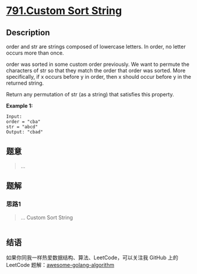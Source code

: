# [791.Custom Sort String][title]

## Description

order and str are strings composed of lowercase letters. In order, no letter occurs more than once.

order was sorted in some custom order previously. We want to permute the characters of str so that they match the order that order was sorted. More specifically, if x occurs before y in order, then x should occur before y in the returned string.

Return any permutation of str (as a string) that satisfies this property.

**Example 1:**

```
Input: 
order = "cba"
str = "abcd"
Output: "cbad"
```

## 题意
> ...

## 题解

### 思路1
> ...
Custom Sort String
```go
```


## 结语

如果你同我一样热爱数据结构、算法、LeetCode，可以关注我 GitHub 上的 LeetCode 题解：[awesome-golang-algorithm][me]

[title]: https://leetcode.com/problems/custom-sort-string/
[me]: https://github.com/kylesliu/awesome-golang-algorithm
